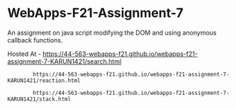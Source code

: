 # WebApps-F21-Assignment-7
An assignment on java script modifying the DOM and using anonymous callback functions.

Hosted At - https://44-563-webapps-f21.github.io/webapps-f21-assignment-7-KARUN1421/search.html

            https://44-563-webapps-f21.github.io/webapps-f21-assignment-7-KARUN1421/reaction.html

            https://44-563-webapps-f21.github.io/webapps-f21-assignment-7-KARUN1421/stack.html

           